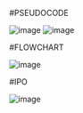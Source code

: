 #PSEUDOCODE

![image](https://github.com/user-attachments/assets/9f057be6-68cd-4404-ba42-de3b7130652b)
![image](https://github.com/user-attachments/assets/75ed74ef-65aa-41ca-8511-360d471cef32)

#FLOWCHART

![image](https://github.com/user-attachments/assets/1feedb54-767b-459c-bed9-e3d75b344fcc)

#IPO

![image](https://github.com/user-attachments/assets/b5ca8f4d-8cd2-4153-9847-1a316714eecf)
